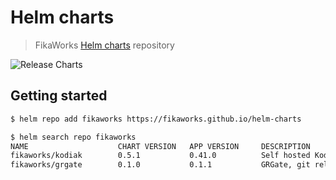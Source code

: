 Helm charts
===========

> FikaWorks [Helm charts](https://helm.sh) repository

![Release Charts](https://github.com/FikaWorks/helm-charts/workflows/Release%20Charts/badge.svg)

## Getting started

```bash
$ helm repo add fikaworks https://fikaworks.github.io/helm-charts

$ helm search repo fikaworks
NAME                    CHART VERSION   APP VERSION     DESCRIPTION
fikaworks/kodiak        0.5.1           0.41.0          Self hosted Kodiak
fikaworks/grgate        0.1.0           0.1.1           GRGate, git release gate utility
```
